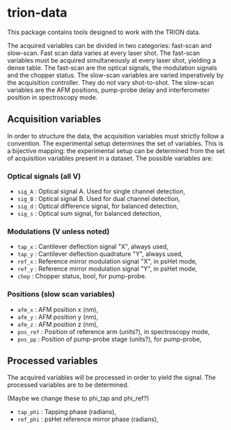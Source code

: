 # trion-data
This package contains tools designed to work with the TRION data.

The acquired variables can be divided in two categories: fast-scan and 
slow-scan. Fast scan data varies at every laser shot. The fast-scan variables 
must be acquired simultaneously at every laser shot, yielding a dense table. 
The fast-scan are the optical signals, the modulation signals and the chopper
status. The slow-scan variables are varied imperatively by the acquisition
controller. They do not vary shot-to-shot. The slow-scan variables are
the AFM positions, pump-probe delay and interferometer position in spectroscopy
mode.

## Acquisition variables
In order to structure the data, the acquisition variables must strictly follow
a convention. The experimental setup determines the set of variables. This is a 
bijective mapping: the experimental setup can be determined from the set of
acquisition variables present in a dataset.
The possible variables are:

### Optical signals (all V)
* `sig_A` : Optical signal A. Used for single channel detection,
* `sig_B` : Optical signal B. Used for dual channel detection,
* `sig_d` : Optical difference signal, for balanced detection,
* `sig_s` : Optical sum signal, for balanced detection,

### Modulations (V unless noted)
* `tap_x` : Cantilever deflection signal "X", always used,
* `tap_y` : Cantilever deflection quadrature "Y", always used,
* `ref_x` : Reference mirror modulation signal "X", in psHet mode,
* `ref_y` : Reference mirror modulation signal "Y", in psHet mode,
* `chop` : Chopper status, bool, for pump-probe.

### Positions (slow scan variables)
* `afm_x` : AFM position x (nm),
* `afm_y` : AFM position y (nm),
* `afm_z` : AFM position z (nm),
* `pos_ref` : Position of reference arm (units?), in spectroscopy mode, 
* `pos_pp` : Position of pump-probe stage (units?), for pump-probe,

## Processed variables
The acquired variables will be processed in order to yield the signal. The 
processed variables are to be determined.

(Maybe we change these to phi_tap and phi_ref?)
* `tap_phi` : Tapping phase (radians),
* `ref_phi` : psHet reference mirror phase (radians),

